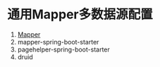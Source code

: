 # 通用Mapper多数据源配置

1. [Mapper](https://github.com/abel533/Mapper)
1. mapper-spring-boot-starter
1. pagehelper-spring-boot-starter
1. druid 
